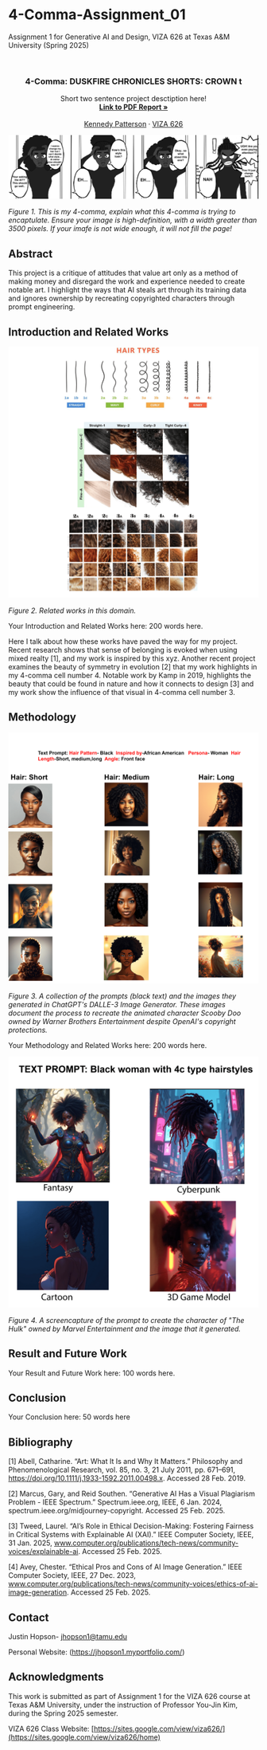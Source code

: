 # 4-Comma-Assignment_01
Assignment 1 for Generative AI and Design, VIZA 626 at Texas A&amp;M University (Spring 2025)

<!-- Improved compatibility of back to top link: See: https://github.com/othneildrew/Best-README-Template/pull/73 -->
<a id="readme-top"></a>

<!-- PROJECT SHIELDS -->
<!--
*** I'm using markdown "reference style" links for readability.
*** Reference links are enclosed in brackets [ ] instead of parentheses ( ).
*** See the bottom of this document for the declaration of the reference variables
*** for contributors-url, forks-url, etc. This is an optional, concise syntax you may use.
*** https://www.markdownguide.org/basic-syntax/#reference-style-links
-->




<!-- PROJECT LOGO -->
<br />
<div align="center">
  </a>

  <h3 align="center">4-Comma: DUSKFIRE CHRONICLES SHORTS: CROWN t</h3>

  <p align="center">
    Short two sentence project desctiption here!
    <br />
    <a href="https://github.com/yujnkm/4-comma-Assignment_01/blob/main/pdf/Reality-Distortion-Room-ISMAR-23.pdf"><strong>Link to PDF Report »</strong></a>
    <br />
    <br />
    <a href="https://website.com">Kennedy Patterson</a>
    &middot;
    <a href="https://sites.google.com/view/viza626/home">VIZA 626</a>
  </p>
</div>

[![4-comma][images-fig1]](https://example.com)

*Figure 1. This is my 4-comma, explain what this 4-comma is trying to encaptulate.* *Ensure your image is high-definition, with a width greater than 3500 pixels. If your imafe is not wide enough, it will not fill the page!*

<!-- Abstract -->
## Abstract
This project is a critique of attitudes that value art only as a method of making money and disregard the work and experience needed to create notable art. I highlight the ways that AI steals art through its training data and ignores ownership by recreating copyrighted characters through prompt engineering.

<!-- Introduction and Related Works -->
## Introduction and Related Works

[![4-comma][images-fig2]](https://example.com)

*Figure 2. Related works in this domain.*

Your Introduction and Related Works here: 200 words here.

Here I talk about how these works have paved the way for my project. Recent research shows that sense of belonging is evoked when using mixed realty [1], and my work is inspired by this xyz. Another recent project examines the beauty of symmetry in evolution [2] that my work highlights in my 4-comma cell number 4.
Notable work by Kamp in 2019, highlights the beauty that could be found in nature and how it connects to design [3] and my work show the influence of that visual in 4-comma cell number 3.


## Methodology
[![4-comma][images-fig3]](https://example.com)

*Figure 3. A collection of the prompts (black text) and the images they generated in ChatGPT's DALLE-3 Image Generator. These images document the process to recreate the animated character Scooby Doo owned by Warner Brothers Entertainment despite OpenAI's copyright protections.*

Your Methodology and Related Works here: 200 words here.

[![4-comma][images-fig4]](https://example.com)

*Figure 4. A screencapture of the prompt to create the character of "The Hulk" owned by Marvel Entertainment and the image that it generated.*

## Result and Future Work
Your Result and Future Work here: 100 words here.

## Conclusion
Your Conclusion here: 50 words here

<!-- Bibliography -->
## Bibliography
[1] Abell, Catharine. “Art: What It Is and Why It Matters.” Philosophy and Phenomenological Research, vol. 85, no. 3, 21 July 2011, pp. 671–691, https://doi.org/10.1111/j.1933-1592.2011.00498.x. Accessed 28 Feb. 2019.

[2] Marcus, Gary, and Reid Southen. “Generative AI Has a Visual Plagiarism Problem - IEEE Spectrum.” Spectrum.ieee.org, IEEE, 6 Jan. 2024, spectrum.ieee.org/midjourney-copyright. Accessed 25 Feb. 2025.

[3] Tweed, Laurel. “AI’s Role in Ethical Decision-Making: Fostering Fairness in Critical Systems with Explainable AI (XAI).” IEEE Computer Society, IEEE, 31 Jan. 2025, www.computer.org/publications/tech-news/community-voices/explainable-ai. Accessed 25 Feb. 2025.

[4] Avey, Chester. “Ethical Pros and Cons of AI Image Generation.” IEEE Computer Society, IEEE, 27 Dec. 2023, www.computer.org/publications/tech-news/community-voices/ethics-of-ai-image-generation. Accessed 25 Feb. 2025.



<!-- CONTACT -->
## Contact

Justin Hopson- jhopson1@tamu.edu

Personal Website: (https://jhopson1.myportfolio.com/)




<!-- ACKNOWLEDGMENTS -->
## Acknowledgments

This work is submitted as part of Assignment 1 for the VIZA 626 course at Texas A&M University, under the instruction of Professor You-Jin Kim, during the Spring 2025 semester.

VIZA 626 Class Website: [https://sites.google.com/view/viza626/](https://sites.google.com/view/viza626/home)

<!-- MARKDOWN LINKS & IMAGES -->
<!-- https://www.markdownguide.org/basic-syntax/#reference-style-links -->
[contributors-shield]: https://img.shields.io/github/contributors/othneildrew/Best-README-Template.svg?style=for-the-badge
[contributors-url]: https://github.com/othneildrew/Best-README-Template/graphs/contributors
[forks-shield]: https://img.shields.io/github/forks/othneildrew/Best-README-Template.svg?style=for-the-badge
[forks-url]: https://github.com/othneildrew/Best-README-Template/network/members
[stars-shield]: https://img.shields.io/github/stars/othneildrew/Best-README-Template.svg?style=for-the-badge
[stars-url]: https://github.com/othneildrew/Best-README-Template/stargazers
[issues-shield]: https://img.shields.io/github/issues/othneildrew/Best-README-Template.svg?style=for-the-badge
[issues-url]: https://github.com/othneildrew/Best-README-Template/issues
[license-shield]: https://img.shields.io/github/license/othneildrew/Best-README-Template.svg?style=for-the-badge
[license-url]: https://github.com/othneildrew/Best-README-Template/blob/master/LICENSE.txt
[linkedin-shield]: https://img.shields.io/badge/-LinkedIn-black.svg?style=for-the-badge&logo=linkedin&colorB=555
[linkedin-url]: https://linkedin.com/in/othneildrew
[product-screenshot]: images/screenshot.png
[images-fig1]: images/fig1.png
[images-fig2]: images/fig2.png
[images-fig3]: images/fig3.png
[images-fig4]: images/fig4.png
[images-fig5]: images/fig5.png
[images-fig6]: images/fig6.png
[Next.js]: https://img.shields.io/badge/next.js-000000?style=for-the-badge&logo=nextdotjs&logoColor=white
[Next-url]: https://nextjs.org/
[React.js]: https://img.shields.io/badge/React-20232A?style=for-the-badge&logo=react&logoColor=61DAFB
[React-url]: https://reactjs.org/
[Vue.js]: https://img.shields.io/badge/Vue.js-35495E?style=for-the-badge&logo=vuedotjs&logoColor=4FC08D
[Vue-url]: https://vuejs.org/
[Angular.io]: https://img.shields.io/badge/Angular-DD0031?style=for-the-badge&logo=angular&logoColor=white
[Angular-url]: https://angular.io/
[Svelte.dev]: https://img.shields.io/badge/Svelte-4A4A55?style=for-the-badge&logo=svelte&logoColor=FF3E00
[Svelte-url]: https://svelte.dev/
[Laravel.com]: https://img.shields.io/badge/Laravel-FF2D20?style=for-the-badge&logo=laravel&logoColor=white
[Laravel-url]: https://laravel.com
[Bootstrap.com]: https://img.shields.io/badge/Bootstrap-563D7C?style=for-the-badge&logo=bootstrap&logoColor=white
[Bootstrap-url]: https://getbootstrap.com
[JQuery.com]: https://img.shields.io/badge/jQuery-0769AD?style=for-the-badge&logo=jquery&logoColor=white
[JQuery-url]: https://jquery.com
